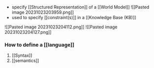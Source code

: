 - specify [[Structured Representation]] of a [[World Model]]
![[Pasted image 20231023203959.png]]
- used to specify [[constraint(s)]] in a [[Knowledge Base (KB)]]

![[Pasted image 20231023204112.png]]
![[Pasted image 20231023204127.png]]


### How to define a [[language]]
1. [[Syntax]]
2. [[semantics]]